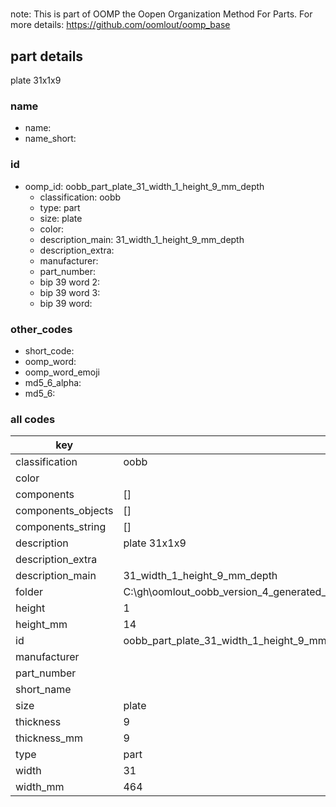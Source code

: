#   

note: This is part of OOMP the Oopen Organization Method For Parts. For more details: https://github.com/oomlout/oomp_base

##  part details



plate 31x1x9

### name
* name: 
* name_short: 
### id
* oomp_id: oobb_part_plate_31_width_1_height_9_mm_depth
  * classification: oobb
  * type: part
  * size: plate
  * color: 
  * description_main: 31_width_1_height_9_mm_depth
  * description_extra: 
  * manufacturer: 
  * part_number: 
  * bip 39 word 2: 
  * bip 39 word 3: 
  * bip 39 word: 

### other_codes
* short_code: 
* oomp_word: 
* oomp_word_emoji 
* md5_6_alpha: 
* md5_6: 









### all codes 
| key | value |  
| --- | --- |  
| classification | oobb |  
| color |  |  
| components | [] |  
| components_objects | [] |  
| components_string | [] |  
| description | plate 31x1x9 |  
| description_extra |  |  
| description_main | 31_width_1_height_9_mm_depth |  
| folder | C:\gh\oomlout_oobb_version_4_generated_parts\things\oobb_part_plate_31_width_1_height_9_mm_depth |  
| height | 1 |  
| height_mm | 14 |  
| id | oobb_part_plate_31_width_1_height_9_mm_depth |  
| manufacturer |  |  
| part_number |  |  
| short_name |  |  
| size | plate |  
| thickness | 9 |  
| thickness_mm | 9 |  
| type | part |  
| width | 31 |  
| width_mm | 464 |  
